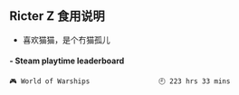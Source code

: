## Ricter Z 食用说明
- 喜欢猫猫，是个冇猫孤儿

<!-- steam-box start -->
#### - Steam playtime leaderboard
```text
🎮 World of Warships                 🕘 223 hrs 33 mins
```
<!-- Powered by https://github.com/YouEclipse/steam-box . -->
<!-- steam-box end -->
